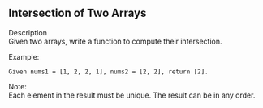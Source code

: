 Intersection of Two Arrays
---
Description<br/>
Given two arrays, write a function to compute their intersection.

Example:
```
Given nums1 = [1, 2, 2, 1], nums2 = [2, 2], return [2].
```

Note:<br/>
Each element in the result must be unique.
The result can be in any order.
